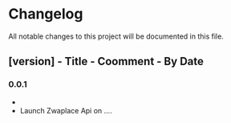 # Changelog

All notable changes to this project will be documented in this file.

## [version] - Title - Coomment - By  Date
### 0.0.1
- 
- Launch Zwaplace Api on ....
